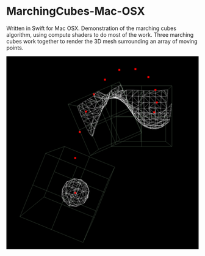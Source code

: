 # MarchingCubes-Mac-OSX

Written in Swift for Mac OSX.
Demonstration of the marching cubes algorithm, using compute shaders to do most of the work.
Three marching cubes work together to render the 3D mesh surrounding an array of moving points.

![Screenshot](marchingCubes.png)
